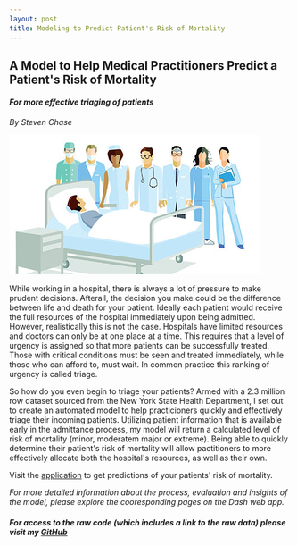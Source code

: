 ```yaml
---
layout: post
title: Modeling to Predict Patient's Risk of Mortality
---
```


## A Model to Help Medical Practitioners Predict a Patient's Risk of Mortality
#### *For more effective triaging of patients*
  
*By Steven Chase*

<img src="/img/hospital-room.jpg">

While working in a hospital, there is always a lot of pressure to make prudent decisions. Afterall, the decision you make could be the difference between life and death for your patient. Ideally each patient would receive the full resources of the hospital immediately upon being admitted. However, realistically this is not the case. Hospitals have limited resources and doctors can only be at one place at a time. This requires that a level of urgency is assigned so that more patients can be successfully treated. Those with critical conditions must be seen and treated immediately, while those who can afford to, must wait. In common practice this ranking of urgency is called triage. 

So how do you even begin to triage your patients? Armed with a 2.3 million row dataset sourced from the New York State Health Department, I set out to create an automated model to help practicioners quickly and effectively triage their incoming patients. Utilizing patient information that is available early in the admittance process, my model will return a calculated level of risk of mortality (minor, moderatem major or extreme). Being able to quickly determine their patient's risk of mortality will allow pactitioners to more effectively allocate both the hospital's resources, as well as their own.









Visit the [application](https://risk-of-mortality.herokuapp.com/) to get predictions of your patients' risk of mortality.

*For more detailed information about the process, evaluation and insights of the model, please explore the cooresponding pages on the Dash web app.*

##### For access to the raw code (which includes a link to the raw data) please visit my [GitHub](https://github.com/schase15/risk_of_mortality)
